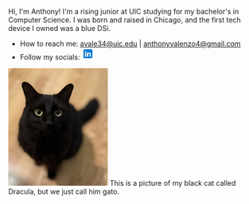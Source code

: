 <p>
  Hi, I'm Anthony! I'm a rising junior at UIC studying for my bachelor's in Computer Science.
I was born and raised in Chicago, and the first tech device I owned was a blue DSi.
</p>

- How to reach me: <avale34@uic.edu> | <anthonyvalenzo4@gmail.com>
- Follow my socials: <a href="https://www.linkedin.com/in/avalenzo/"><img src="assets/icons/linkedin.png" alt="LinkedIn" width="24"></a>

<img src="assets/IMG_0614.jpeg" alt="This is a picture of my black cat called Dracula." width="200">
<span>This is a picture of my black cat called Dracula, but we just call him gato.</span>
